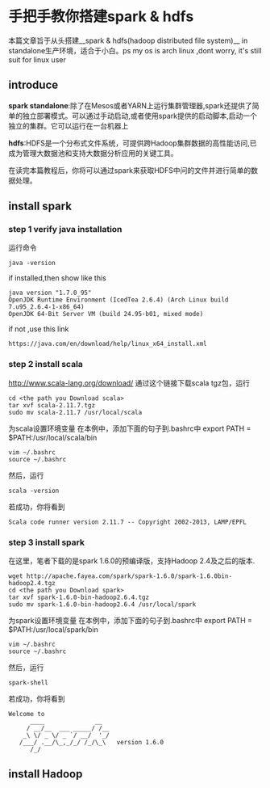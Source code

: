 # 手把手教你搭建spark & hdfs

本篇文章旨于从头搭建__spark & hdfs(hadoop distributed file system)__ in standalone生产环境，适合于小白。ps my os is arch linux ,dont worry, it's still suit for linux user
## introduce
__spark standalone__:除了在Mesos或者YARN上运行集群管理器,spark还提供了简单的独立部署模式。可以通过手动启动,或者使用spark提供的启动脚本,启动一个独立的集群。它可以运行在一台机器上

__hdfs__:HDFS是一个分布式文件系统，可提供跨Hadoop集群数据的高性能访问,已成为管理大数据池和支持大数据分析应用的关键工具。

在读完本篇教程后，你将可以通过spark来获取HDFS中问的文件并进行简单的数据处理。

## install spark
### step 1 verify java installation
运行命令
```
java -version
```
if installed,then show like this
```
java version "1.7.0_95"
OpenJDK Runtime Environment (IcedTea 2.6.4) (Arch Linux build 7.u95_2.6.4-1-x86_64)
OpenJDK 64-Bit Server VM (build 24.95-b01, mixed mode)
```
if not ,use this link
```
https://java.com/en/download/help/linux_x64_install.xml
```
### step 2 install scala

http://www.scala-lang.org/download/
通过这个链接下载scala tgz包，运行
```
cd <the path you Download scala>
tar xvf scala-2.11.7.tgz
sudo mv scala-2.11.7 /usr/local/scala
```
为scala设置环境变量
在本例中，添加下面的句子到.bashrc中
export PATH = $PATH:/usr/local/scala/bin
```
vim ~/.bashrc
source ~/.bashrc
```
然后，运行
```
scala -version
```
若成功，你将看到
```
Scala code runner version 2.11.7 -- Copyright 2002-2013, LAMP/EPFL
```
### step 3 install spark
在这里，笔者下载的是spark 1.6.0的预编译版，支持Hadoop 2.4及之后的版本.
```
wget http://apache.fayea.com/spark/spark-1.6.0/spark-1.6.0bin-hadoop2.4.tgz
cd <the path you Download spark>
tar xvf spark-1.6.0-bin-hadoop2.6.4.tgz
sudo mv spark-1.6.0-bin-hadoop2.6.4 /usr/local/spark
```
为spark设置环境变量
在本例中，添加下面的句子到.bashrc中
export PATH = $PATH:/usr/local/spark/bin
```
vim ~/.bashrc
source ~/.bashrc
```
然后，运行
```
spark-shell
```
若成功，你将看到
```
Welcome to
      ____              __
     / __/__  ___ _____/ /__
    _\ \/ _ \/ _ `/ __/  '_/
   /___/ .__/\_,_/_/ /_/\_\   version 1.6.0
      /_/
```
## install Hadoop
